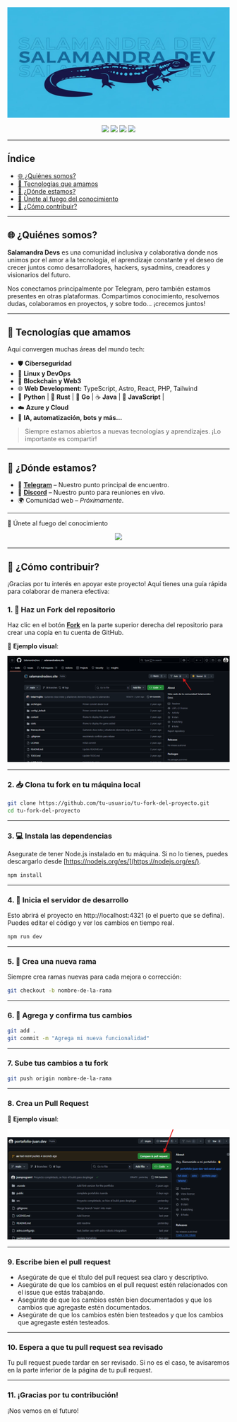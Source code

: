<div align="center"> 
    <img src="public/salamandraH.jpg" alt="Logo" width="600" height="250">
</div>

<p align="center">
  <a href="https://salamandradevs-bracozs.netlify.app/"><img src="https://img.shields.io/badge/Salamandra.web-En Construcción-green?style=for-the-badge&logo=Brave&logoColor=orange"></a>
  <a><img src="https://img.shields.io/badge/LGPL-2.1-red?style=for-the-badge"></a>
  <a><img src="https://img.shields.io/badge/Contribuciones-Bienvenidas-brightgreen?style=for-the-badge&logo=git"></a>
  <a><img src="https://img.shields.io/badge/Stack-Astro | Tailwdind | JavaScript-black?style=for-the-badge&logo=visualstudiocode"></a>
</p>

---

## Índice
- [🌐 ¿Quiénes somos?](#-quiénes-somos)
- [🚀 Tecnologías que amamos](#-tecnologías-que-amamos)
- [💬 ¿Dónde estamos?](#-dónde-estamos)
- [🌌 Únete al fuego del conocimiento](#-únete-al-fuego-del-conocimiento)
- [🤝 ¿Cómo contribuir?](#-cómo-contribuir)

---

## 🌐 ¿Quiénes somos? 

**Salamandra Devs** es una comunidad inclusiva y colaborativa donde nos unimos por el amor a la tecnología, el aprendizaje constante y el deseo de crecer juntos como desarrolladores, hackers, sysadmins, creadores y visionarios del futuro.

Nos conectamos principalmente por Telegram, pero también estamos presentes en otras plataformas. Compartimos conocimiento, resolvemos dudas, colaboramos en proyectos, y sobre todo... ¡crecemos juntos!

---

## 🚀 Tecnologías que amamos

Aquí convergen muchas áreas del mundo tech:

- 🛡️ **Ciberseguridad**
- 🐧 **Linux y DevOps**
- 🔗 **Blockchain y Web3**
- 🌐 **Web Development:** TypeScript, Astro, React, PHP, Tailwind
- 🐍 **Python** | 🦀 **Rust** | 🦫 **Go** | ☕ **Java** | 💛 **JavaScript** | 
- ☁️ **Azure y Cloud**
- 🤖 **IA, automatización, bots y más...**

> Siempre estamos abiertos a nuevas tecnologías y aprendizajes. ¡Lo importante es compartir!

---

## 💬 ¿Dónde estamos?

- 📱 **[Telegram](https://t.me/salamandradevs)** – Nuestro punto principal de encuentro.
- 📱 **[Discord](https://discord.gg/aWbDetts)** – Nuestro punto para reuniones en vivo.
- 🌍 Comunidad web – *Próximamente*.

---

 🌌 Únete al fuego del conocimiento

<p align="center">
  <a href="https://t.me/salamandradevs">
    <img src="https://img.shields.io/badge/ÚNETE-A%20SALAMANDRA%20DEVS-blue?style=for-the-badge&logo=telegram&logoColor=white">
  </a>
</p>

---

## 🤝 ¿Cómo contribuir?

¡Gracias por tu interés en apoyar este proyecto! Aquí tienes una guía rápida para colaborar de manera efectiva:



### 1. 🔱 Haz un Fork del repositorio

Haz clic en el botón **[Fork](https://docs.github.com/es/get-started/quickstart/fork-a-repo)** en la parte superior derecha del repositorio para crear una copia en tu cuenta de GitHub.

📸 **Ejemplo visual**:  

![Crear fork](/public/fork.png)

---

### 2. 📥 Clona tu fork en tu máquina local

```bash
git clone https://github.com/tu-usuario/tu-fork-del-proyecto.git
cd tu-fork-del-proyecto
```
---

### 3. 💻 Instala las dependencias
Asegurate de tener Node.js instalado en tu máquina. Si no lo tienes, puedes descargarlo desde [https://nodejs.org/es/](https://nodejs.org/es/).

```bash
npm install
```

---

### 4. 🚀 Inicia el servidor de desarrollo
Esto abrirá el proyecto en http://localhost:4321 (o el puerto que se defina). Puedes editar el código y ver los cambios en tiempo real.
```bash
npm run dev
```

---

### 5. 📝 Crea una nueva rama
Siempre crea ramas nuevas para cada mejora o corrección:
```bash
git checkout -b nombre-de-la-rama
```
---

### 6. 💾 Agrega y confirma tus cambios

```bash
git add .
git commit -m "Agrega mi nueva funcionalidad"
```
---

### 7. Sube tus cambios a tu fork

```bash
git push origin nombre-de-la-rama
```

---

### 8. Crea un Pull Request

📸 **Ejemplo visual**:  

![Crear pull request](/public/PullRequest.png)

---

### 9. Escribe bien el pull request

- Asegúrate de que el título del pull request sea claro y descriptivo.
- Asegúrate de que los cambios en el pull request estén relacionados con el issue que estás trabajando.
- Asegúrate de que los cambios estén bien documentados y que los cambios que agregaste estén documentados.
- Asegúrate de que los cambios estén bien testeados y que los cambios que agregaste estén testeados.

---

### 10. Espera a que tu pull request sea revisado

Tu pull request puede tardar en ser revisado. Si no es el caso, te avisaremos en la parte inferior de la página de tu pull request.

---

### 11. ¡Gracias por tu contribución!

¡Nos vemos en el futuro!  
